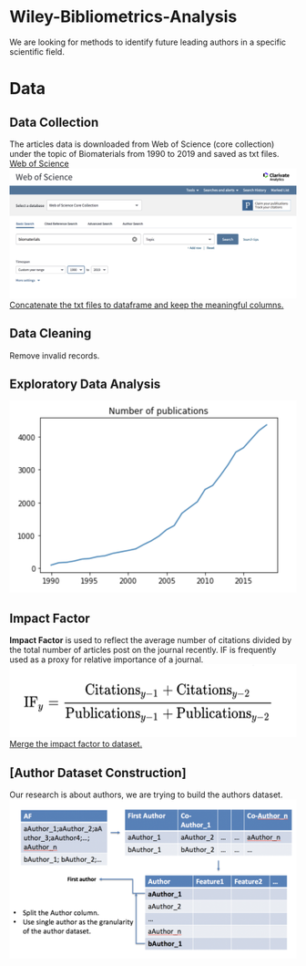 # Wiley-Bibliometrics-Analysis
We are looking for methods to identify future leading authors in a specific scientific field.
# Data 
## Data Collection
The articles data is downloaded from Web of Science (core collection) under the topic of Biomaterials from 1990 to 2019 and saved as txt files.
[Web of Science](https://clarivate.com/products/web-of-science/)
![alt text](https://github.com/christine62/Wiley-Bibliometrics-Analysis/blob/master/image/web%20of%20science.png?raw=true)
[Concatenate the txt files to dataframe and keep the meaningful columns.](https://github.com/christine62/Wiley-Bibliometrics-Analysis/blob/master/code/concatwos.ipynb)
## Data Cleaning
Remove invalid records.
## Exploratory Data Analysis
![alt text](https://github.com/christine62/Wiley-Bibliometrics-Analysis/blob/master/image/number%20of%20publications.png?raw=true)
## Impact Factor
**Impact Factor** is used to reflect the average number of citations divided by the total number of articles post on the journal recently. IF is frequently used as a proxy for relative importance of a journal. 
![alt text](https://github.com/christine62/Wiley-Bibliometrics-Analysis/blob/master/image/if.png?raw=true)
[Merge the impact factor to dataset.](https://github.com/christine62/Wiley-Bibliometrics-Analysis/blob/master/code/merge%20impact%20factor.ipynb)
## [Author Dataset Construction] 
Our research is about authors, we are trying to build the authors dataset.
![alt text](https://github.com/christine62/Wiley-Bibliometrics-Analysis/blob/master/image/authors.png?raw=true)

